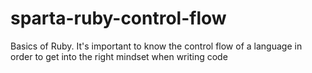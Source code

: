 # sparta-ruby-control-flow

Basics of Ruby. It's important to know the control flow of a language in order to get into the right mindset when writing code
